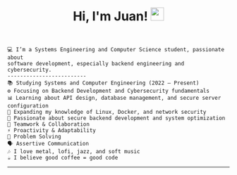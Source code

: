 <h1 align="center">
Hi, I'm Juan!
  <img src="https://media.giphy.com/media/hvRJCLFzcasrR4ia7z/giphy.gif" width="30"></h1> 
<br/>

<!-- Typing SVG by DenverCoder1 - https://github.com/DenverCoder1/readme-typing-svg 
<p align="center">
  <a href="https://github.com/DenverCoder1/readme-typing-svg"><img src="https://readme-typing-svg.herokuapp.com?lines=Computer+Science+Student;Full+Stack+Web+Developer;Freelancer;DS%20|%20AI%20|%20ML%20Enthusiastic;Always%20learning%20new%20things&center=true&width=380&height=45"></a>
</p>

<img align="right" src="https://media4.giphy.com/media/v1.Y2lkPTc5MGI3NjExa3FyeG50bnBhM3pjYnYydGI2aWtwYXhzd3RweW80dndpZmFoMmMzZiZlcD12MV9pbnRlcm5hbF9naWZfYnlfaWQmY3Q9Zw/78XCFBGOlS6keY1Bil/giphy.gif" alt="Unfortunately I didn't find the author of the pic, feel to open a pull request if found" width="340" />
<hr>
-->
```
💻 I’m a Systems Engineering and Computer Science student, passionate about
software development, especially backend engineering and cybersecurity.
-------------------------
📚 Studying Systems and Computer Engineering (2022 – Present)
⚙️ Focusing on Backend Development and Cybersecurity fundamentals
📊 Learning about API design, database management, and secure server configuration
🐧 Expanding my knowledge of Linux, Docker, and network security
💖 Passionate about secure backend development and system optimization
🤝 Teamwork & Collaboration
⚡ Proactivity & Adaptability
🧩 Problem Solving
🗣️ Assertive Communication
🎶 I love metal, lofi, jazz, and soft music
☕ I believe good coffee = good code
```
<hr>

